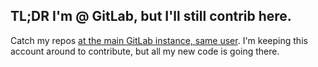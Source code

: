 ## TL;DR I'm @ GitLab, but I'll still contrib here.
Catch my repos [at the main GitLab instance, same user](https://gitlab.com/foxsouns). I'm keeping this account around to contribute, but all my new code is going there.
